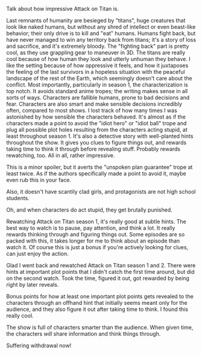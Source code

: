 
Talk about how impressive Attack on Titan is.

Last remnants of humanity are besieged by "titans", huge creatures that look like naked humans, but without any shred of intellect or even beast-like behavior; their only drive is to kill and "eat" humans. Humans fight back, but have never managed to win any territory back from titans; it's a story of loss and sacrifice, and it's extremely bloody. The "fighting back" part is pretty cool, as they use grappling gear to maneuver in 3D. The titans are really cool because of how human they look and utterly unhuman they behave. I like the setting because of how oppressive it feels, and how it juxtaposes the feeling of the last survivors in a hopeless situation with the peaceful landscape of the rest of the Earth, which seemingly doesn't care about the conflict. Most importantly, particularly in season 1, the characterization is top notch. It avoids standard anime tropes; the writing makes sense in all sorts of ways. Characters are fallible humans, prone to bad decisions and fear. Characters are also smart and make sensible decisions incredibly often, compared to most shows. I lost track of how many times I was astonished by how sensible the characters behaved. It's almost as if the characters made a point to avoid the "idiot hero" or "idiot ball" trope and plug all possible plot holes resulting from the characters acting stupid, at least throughout season 1. It's also a detective story with well-planted hints throughout the show. It gives you clues to figure things out, and rewards taking time to think it through before revealing stuff. Probably rewards rewatching, too. All in all, rather impressive.

This is a minor spoiler, but it averts the "unspoken plan guarantee" trope at least twice. As if the authors specifically made a point to avoid it, maybe even rub this in your face.

Also, it doesn't have scantily clad girls, and protagonists are not high school students.

Oh, and when characters do act stupid, they get brutally punished.

Rewatching Attack on Titan season 1, it's really good at subtle hints. The best way to watch is to pause, pay attention, and think a lot. It really rewards thinking through and figuring things out. Some episodes are so packed with this, it takes longer for me to think about an episode than watch it. Of course this is just a bonus if you're actively looking for clues, can just enjoy the action.

Glad I went back and rewatched Attack on Titan season 1 and 2. There were hints at important plot points that I didn't catch the first time around, but did on the second watch. Took the time, figured it out, got rewarded by being right by later reveals.

Bonus points for how at least one important plot points gets revealed to the characters through an offhand hint that initially seems meant only for the audience, and they also figure it out after taking time to think. I found this really cool.

The show is full of characters smarter than the audience. When given time, the characters _will_ share information and think things through.

Suffering withdrawal now!

